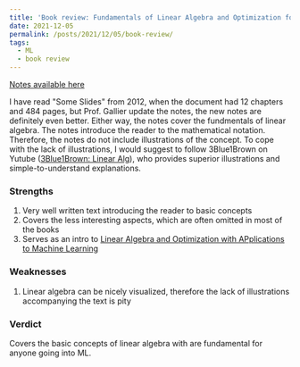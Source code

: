 ```yaml
---
title: 'Book review: Fundamentals of Linear Algebra and Optimization for CIS515, Some Slides (Jean Gallier)'
date: 2021-12-05
permalink: /posts/2021/12/05/book-review/
tags:
  - ML
  - book review
---
```

[Notes available here](https://www.cis.upenn.edu/~cis515/cis515-notes-22.html)

I have read "Some Slides" from 2012, when the document had 12 chapters and 484 pages, but Prof. Gallier update the notes, 
the new notes are definitely even better. Either way, the notes cover the fundmentals of linear algebra. The notes 
introduce the reader to the mathematical notation. Therefore, the notes do not include illustrations of the concept. 
To cope with the lack of illustrations, I would suggest to follow 3Blue1Brown on Yutube ([3Blue1Brown: Linear Alg](https://www.youtube.com/watch?v=kjBOesZCoqc&list=PL0-GT3co4r2y2YErbmuJw2L5tW4Ew2O5B)),
who provides superior illustrations and simple-to-understand explanations.

### Strengths
1. Very well written text introducing the reader to basic concepts
2. Covers the less interesting aspects, which are often omitted in most of the books
3. Serves as an intro to [Linear Algebra and Optimization with APplications to Machine Learning]()

### Weaknesses
1. Linear algebra can be nicely visualized, therefore the lack of illustrations accompanying the text is pity

### Verdict
Covers the basic concepts of linear algebra with are fundamental for anyone going into ML.
